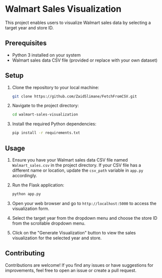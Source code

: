 # Walmart Sales Visualization

This project enables users to visualize Walmart sales data by selecting a target year and store ID.

## Prerequisites

- Python 3 installed on your system
- Walmart sales data CSV file (provided or replace with your own dataset)

## Setup

1. Clone the repository to your local machine:

    ```bash
    git clone https://github.com/ZaidSlimane/FetchFromCSV.git
    ```

2. Navigate to the project directory:

    ```bash
    cd walmart-sales-visualization
    ```

3. Install the required Python dependencies:

    ```bash
    pip install -r requirements.txt
    ```

## Usage

1. Ensure you have your Walmart sales data CSV file named `Walmart_sales.csv` in the project directory. If your CSV file has a different name or location, update the `csv_path` variable in `app.py` accordingly.

2. Run the Flask application:

    ```bash
    python app.py
    ```

3. Open your web browser and go to `http://localhost:5000` to access the visualization form.

4. Select the target year from the dropdown menu and choose the store ID from the scrollable dropdown menu.

5. Click on the "Generate Visualization" button to view the sales visualization for the selected year and store.

## Contributing

Contributions are welcome! If you find any issues or have suggestions for improvements, feel free to open an issue or create a pull request.


